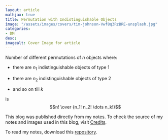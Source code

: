 ```yaml
---
layout: article
mathjax: true
title: Permutation with Indistinguishable Objects
image: "/assets/images/covers/tim-johnson-Vwf8q3RzBRE-unsplash.jpg"
categories:
- DM
desc:   
imagealt: Cover Image for article
---
```


Number of different permutations of $n$ objects where:




















































































































































































































































































































































































































* there are $n_1$ indistinguishable objects of type 1




















































































































































































































































































































































































































* there are $n_2$ indistinguishable objects of type 2




















































































































































































































































































































































































































* and so on till $k$





















































































































































































































































































































































































































is $$n! \over {n_1! n_2! \dots n_k!}$$





















































































































































































































































































































































































































This blog was published directly from my notes.
To check the source of my notes and images used in this blog, visit <a href="/credits.html" target="_blank">Credits</a>.

To read my notes, download this <a href="https://github.com/bovem/CS" target="blank">repository</a>.